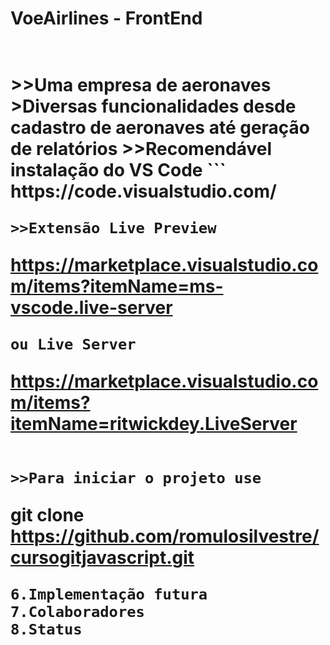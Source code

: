 <h1>VoeAirlines - FrontEnd<h1><br>
>>Uma empresa de aeronaves
>Diversas funcionalidades desde cadastro de aeronaves até geração de relatórios
>>Recomendável instalação do VS Code
```
https://code.visualstudio.com/

```
>>Extensão Live Preview
```
https://marketplace.visualstudio.com/items?itemName=ms-vscode.live-server
```
ou Live Server
```
https://marketplace.visualstudio.com/items?itemName=ritwickdey.LiveServer
```

>>Para iniciar o projeto use
```
git clone https://github.com/romulosilvestre/cursogitjavascript.git
```
6.Implementação futura
7.Colaboradores
8.Status
